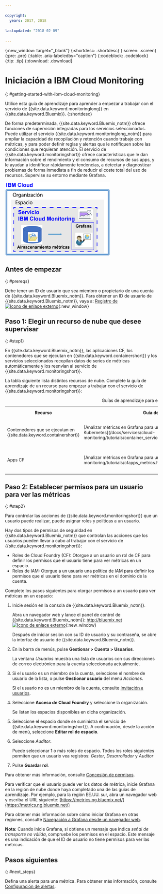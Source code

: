 ```yaml
---

copyright:
  years: 2017, 2018

lastupdated: "2018-02-09"

---
```


{:new_window: target="_blank"}
{:shortdesc: .shortdesc}
{:screen: .screen}
{:pre: .pre}
{:table: .aria-labeledby="caption"}
{:codeblock: .codeblock}
{:tip: .tip}
{:download: .download}


# Iniciación a IBM Cloud Monitoring
{: #getting-started-with-ibm-cloud-monitoring}

Utilice esta guía de aprendizaje para aprender a empezar a trabajar con el servicio de {{site.data.keyword.monitoringlong}} en {{site.data.keyword.Bluemix}}.
{:shortdesc}

De forma predeterminada, {{site.data.keyword.Bluemix_notm}} ofrece funciones de supervisión integradas para los servicios seleccionados. Puede utilizar el servicio {{site.data.keyword.monitoringlong_notm}} para ampliar la capacidad de recopilación y retención cuando trabaje con métricas, y para poder definir reglas y alertas que le notifiquen sobre las condiciones que requieran atención. El servicio de {{site.data.keyword.monitoringshort}} ofrece características que le dan información sobre el rendimiento y el consumo de recursos de sus apps, y le ayudan a identificar rápidamente tendencias, a detectar y diagnosticar problemas de forma inmediata a fin de reducir el coste total del uso de recursos. Supervise su entorno mediante Grafana. 

![Visión general de los componentes de alto nivel del servicio {{site.data.keyword.monitoringlong}}](images/cloud_monitoring_gs_ov.png "Visión general de los componentes de alto nivel del servicio {{site.data.keyword.monitoringlong}}")

## Antes de empezar
{: #prereqs}

Debe tener un ID de usuario que sea miembro o propietario de una cuenta de {{site.data.keyword.Bluemix_notm}}. Para obtener un ID de usuario de {{site.data.keyword.Bluemix_notm}}, vaya a: [Registro de ![Icono de enlace externo](../../icons/launch-glyph.svg "Icono de enlace externo")](https://console.bluemix.net/registration/){:new_window}

## Paso 1: Elegir un recurso de nube que desee supervisar
{: #step1}

En {{site.data.keyword.Bluemix_notm}}, las aplicaciones CF, los contenedores que se ejecutan en {{site.data.keyword.containershort}} y los servicios seleccionados recopilan datos de series de métricas automáticamente y los reenvían al servicio de {{site.data.keyword.monitoringshort}}.

La tabla siguiente lista distintos recursos de nube. Complete la guía de aprendizaje de un recurso para empezar a trabajar con el servicio de {{site.data.keyword.monitoringshort}}:

<table>
  <caption>Guías de aprendizaje para empezar a trabajar con el servicio {{site.data.keyword.monitoringshort}} </caption>
  <tr>
    <th>Recurso</th>
    <th>Guía de aprendizaje</th>
    <th>Entorno de nube</th>
    <th>Caso de ejemplo</th>
  </tr>
  <tr>
    <td>Contenedores que se ejecutan en {{site.data.keyword.containershort}}</td>
    <td>[Analizar métricas en Grafana para una app desplegada en un clúster Kubernetes](/docs/services/cloud-monitoring/tutorials/container_service_metrics.html#container_service_metrics)</td>
    <td>Public </br>Dedicated</td>
    <td>![Visión general de los componentes de alto nivel de los contenedores desplegados en un clúster Kubernetes](containers/images/containers_kube_metrics_dedicated.png "Visión general de los componentes de alto nivel de los contenedores desplegados en un clúster Kubernetes")</td>
  </tr>
  <tr>
    <td>Apps CF</td>
    <td>[Analizar métricas en Grafana para una app CF](/docs/services/cloud-monitoring/tutorials/cfapps_metrics.html#cfapps_metrics)</td>
    <td>Public</td>
    <td>![Vista de nivel alto de supervisión de las apps de CF en {{site.data.keyword.Bluemix_notm}}](cf/images/cfapp_metrics_ov.png "Vista de nivel alto de supervisión de las apps de CF en {{site.data.keyword.Bluemix_notm}}")</td>
  </tr>
</table>



## Paso 2: Establecer permisos para un usuario para ver las métricas
{: #step2}

Para controlar las acciones de {{site.data.keyword.monitoringshort}} que un usuario puede realizar, puede asignar roles y políticas a un usuario. 

Hay dos tipos de permisos de seguridad en {{site.data.keyword.Bluemix_notm}} que controlan las acciones que los usuarios pueden llevar a cabo al trabajar con el servicio de {{site.data.keyword.monitoringshort}}:

* Roles de Cloud Foundry (CF): Otorgue a un usuario un rol de CF para definir los permisos que el usuario tiene para ver métricas en un espacio.
* Roles de IAM: Otorgue a un usuario una política de IAM para definir los permisos que el usuario tiene para ver métricas en el dominio de la cuenta.


Complete los pasos siguientes para otorgar permisos a un usuario para ver métricas en un espacio:

1. Inicie sesión en la consola de {{site.data.keyword.Bluemix_notm}}.

    Abra un navegador web y lance el panel de control de {{site.data.keyword.Bluemix_notm}}: [http://bluemix.net ![Icono de enlace externo](../../icons/launch-glyph.svg "Icono de enlace externo")](http://bluemix.net){:new_window}
	
	Después de iniciar sesión con su ID de usuario y su contraseña, se abre la interfaz de usuario de {{site.data.keyword.Bluemix_notm}}.

2. En la barra de menús, pulse **Gestionar > Cuenta > Usuarios**. 

    La ventana *Usuarios* muestra una lista de usuarios con sus direcciones de correo electrónico para la cuenta seleccionada actualmente.
	
3. Si el usuario es un miembro de la cuenta, seleccione el nombre de usuario de la lista, o pulse **Gestionar usuario** del menú *Acciones*.

    Si el usuario no es un miembro de la cuenta, consulte [Invitación a usuarios](/docs/iam/iamuserinv.html#iamuserinv).

4. Seleccione **Acceso de Cloud Foundry** y seleccione la organización.

    Se listan los espacios disponibles en dicha organización.

5. Seleccione el espacio donde se suministra el servicio de {{site.data.keyword.monitoringshort}}. A continuación, desde la acción de menú, seleccione **Editar rol de espacio**.

6. Seleccione *Auditor*. 

    Puede seleccionar 1 o más roles de espacio. Todos los roles siguientes permiten que un usuario vea registros: *Gestor*, *Desarrollador* y *Auditor*
	
7. Pulse **Guardar rol**.


Para obtener más información, consulte [Concesión de permisos](/docs/services/cloud-monitoring/security/assign_policy.html#grant_permissions).

Para verificar que el usuario puede ver los datos de métrica, inicie Grafana en la región de nube donde haya completado una de las guías de aprendizaje. Por ejemplo, para la región EE.UU. sur, abra un navegador web y escriba el URL siguiente: [https://metrics.ng.bluemix.net/](https://metrics.ng.bluemix.net/)


Para obtener más información sobre cómo iniciar Grafana en otras regiones, consulte [Navegación a Grafana desde un navegador web](/docs/services/cloud-monitoring/grafana/navigating_grafana.html#navigating_grafana).

**Nota:** Cuando inicie Grafana, si obtiene un mensaje que indica *señal de transporte no válida*, compruebe los permisos en el espacio. Este mensaje es una indicación de que el ID de usuario no tiene permisos para ver las métricas.
    

## Pasos siguientes 
{: #next_steps}

Defina una alerta para una métrica. Para obtener más información, consulte [Configuración de alertas](/docs/services/cloud-monitoring/config_alerts_ov.html#config_alerts_ov).
